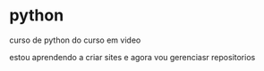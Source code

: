 # python
 curso de python do curso em video

 estou aprendendo a criar sites e agora vou gerenciasr repositorios
